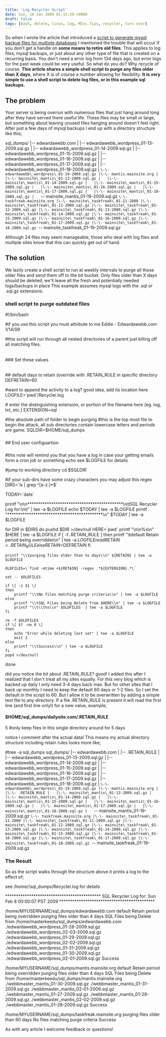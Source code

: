 ```yaml
---
title: 'Log Recycler Script'
date: Sun, 18 Jan 2009 01:15:39 +0000
draft: false
tags: [bash, delete, linux, log, MIsc.Tips, recycler, turn over]
---
```


So when I wrote the article that introduced a [script to generate mysql backup files for multiple databases](https://blog.edwardawebb.com/web-development/simple-shell-script-backup-multiple-mysql-databases) I mentioned the trouble that will occur if you don't get a handle on **some means to retire old files**. This applies to log files, mysql backups, or just about any other type of file that is created on a recurring basis. You don't need a error log from 134 days ago, but error logs for the past week could be very useful. So what do you do? Why recycle of course. **This article shares a simple shell script to purge any files older than X days**, where X is of course a number allowing for flexibility. **It is very simple to use a shell script to delete log files, or in this example sql backups.**

The problem
-----------

Your server is being overrun with numerous files that just hang around long after they have served there useful life. These files may be small or large, but something about leaving unused files hanging around doesn't feel right. After just a few days of mysql backups I end up with a directory structure like this;

sql_dumps/
|\-\- edwardawebb.com
|   |\-\- edwardawebb\_wordpress\_01-13-2009.sql.gz
|   |\-\- edwardawebb\_wordpress\_01-14-2009.sql.gz
|   |\-\- edwardawebb\_wordpress\_01-15-2009.sql.gz
|   |\-\- edwardawebb\_wordpress\_01-16-2009.sql.gz
|   |\-\- edwardawebb\_wordpress\_01-17-2009.sql.gz
|   |\-\- edwardawebb\_wordpress\_01-18-2009.sql.gz
|   `\-\- edwardawebb\_wordpress\_01-19-2009.sql.gz
|\-\- mantis.mainsite.org
|   |\-\- mainsite\_mantis\_01-13-2009.sql.gz
|   |\-\- mainsite\_mantis\_01-14-2009.sql.gz
|   |\-\- mainsite\_mantis\_01-15-2009.sql.gz
|   |\-\- mainsite\_mantis\_01-16-2009.sql.gz
|   |\-\- mainsite\_mantis\_01-17-2009.sql.gz
|   |\-\- mainsite\_mantis\_01-18-2009.sql.gz
|   `\-\- mainsite\_mantis\_01-19-2009.sql.gz
`\-\- taskfreak.mainsite.org
    |\-\- mainsite\_taskfreak\_01-11-2009
    |\-\- mainsite\_taskfreak\_01-11-2009.sql.gz
    |\-\- mainsite\_taskfreak\_01-12-2009.sql.gz
    |\-\- mainsite\_taskfreak\_01-13-2009.sql.gz
    |\-\- mainsite\_taskfreak\_01-14-2009.sql.gz
    |\-\- mainsite\_taskfreak\_01-15-2009.sql.gz
    |\-\- mainsite\_taskfreak\_01-16-2009.sql.gz
    |\-\- mainsite\_taskfreak\_01-17-2009.sql.gz
    |\-\- mainsite\_taskfreak\_01-18-2009.sql.gz
    `\-\- mainsite\_taskfreak\_01-19-2009.sql.gz

Although 24 files may seem manageable, those who deal with log files and multiple sites know that this can quickly get out of hand.

The solution
------------

We lazily create a shell script to run at weekly intervals to purge all those older files and send them off to the bit bucket. Only files older than X days should be deleted, we'll leave all the fresh and potentially needed logs/backups in place This example assumes mysql logs with the .sql or .sql.gz extensions.

### shell script to purge outdated files

#!/bin/bash

#if you use this script you must attribute to me Eddie - Edwardawebb.com 1/14/09

#this script will run through all nested directories of a parent just killing off all matching files.

######
\### Set these values
######

\## default days to retain (override with .RETAIN_RULE in specific directory
DEFRETAIN=60

#want to append the activity to a log? good idea, add its location here
LOGFILE=\`pwd\`/Recycler.log

\# enter the distinguishing extension, or portion of the filename here (eg. log, txt, etc.)
EXTENSION=sql


#the absolute path of folder to begin purging
#this is the top most file to begin the attack, all sub directories contain lowercase letters and periods are game.
SQLDIR=$HOME/sql_dumps

#####
\##   End user configuartion
#####


#this note will remind you that you have a log in case your getting emails form a cron job or something
echo see $LOGFILE for details

#jump to working directory
cd $SQLDIR

#if your sub-dirs have some crazy characters you may adjust this regex
DIRS=\`ls | grep ^\[a-z.\]*$\`


TODAY=\`date\`

printf "\\n\\n********************************************\\n\\tSQL Recycler Log for:\\n\\t" | tee -a $LOGFILE
echo $TODAY | tee -a $LOGFILE
printf "********************************************\\n" $TODAY | tee -a $LOGFILE

for DIR in $DIRS 
do
	pushd $DIR >/dev/null
	HERE=\`pwd\`
	printf "\\n\\n%s\\n" $HERE | tee -a $LOGFILE
	if \[ -f .RETAIN_RULE \]
	then
		printf "\\tdefault Retain period being overridden\\n" | tee -a $LOGFILE
		read RETAIN < .RETAIN_RULE
	else
		RETAIN=$DEFRETAIN
	fi
	
	printf "\\tpurging files older than %s days\\n" ${RETAIN} | tee -a $LOGFILE
	
	OLDFILES=\`find -mtime +${RETAIN} -regex .*${EXTENSION}.*\`

	set -- $OLDFILES

	if \[ -z $1 \]
	then
		printf "\\tNo files matching purge criteria\\n" | tee -a $LOGFILE
	else
		printf "\\tSQL Files being Delete from $HERE\\n" | tee -a $LOGFILE
		printf "\\t\\t%s\\n" $OLDFILES  | tee -a $LOGFILE
	fi

 	rm -f $OLDFILES
	if \[ $? -ne 0 \]
	then	
		echo "Error while deleting last set" | tee -a $LOGFILE
		exit 2
	else
		printf "\\tSuccess\\n" | tee -a $LOGFILE
	fi
	popd >/dev/null
done

did you notice the bit about .RETAIN\_RULE? good! I added this after I realized that I don't treat all my sites equally. For this very blog which is backed up daily I only need 3-4 days back max. But for other sites that I back up monthly I need to keep the default 60 days or 1-2 files. So I set the default in the script to 60. But I allow it to be overwritten by adding a simple text file to any directory. If a file .RETAIN\_RULE is present it will read the first line (and first line only!) for a new value, example;

#### $HOME/sql\_dumps/dailysite.com/.RETAIN\_RULE

5
#only keep files in this single directory around for 5 days

notice i comment after the actual data! This means my actual directory structure including retain rules looks more like;

#tree -a sql_dumps
sql_dumps/
|\-\- edwardawebb.com
|   |\-\- .RETAIN_RULE
|   |\-\- edwardawebb\_wordpress\_01-13-2009.sql.gz
|   |\-\- edwardawebb\_wordpress\_01-14-2009.sql.gz
|   |\-\- edwardawebb\_wordpress\_01-15-2009.sql.gz
|   |\-\- edwardawebb\_wordpress\_01-16-2009.sql.gz
|   |\-\- edwardawebb\_wordpress\_01-17-2009.sql.gz
|   |\-\- edwardawebb\_wordpress\_01-18-2009.sql.gz
|   `\-\- edwardawebb\_wordpress\_01-19-2009.sql.gz
|\-\- mantis.mainsite.org
|   |\-\- .RETAIN_RULE
|   |\-\- mainsite\_mantis\_01-13-2009.sql.gz
|   |\-\- mainsite\_mantis\_01-14-2009.sql.gz
|   |\-\- mainsite\_mantis\_01-15-2009.sql.gz
|   |\-\- mainsite\_mantis\_01-16-2009.sql.gz
|   |\-\- mainsite\_mantis\_01-17-2009.sql.gz
|   |\-\- mainsite\_mantis\_01-18-2009.sql.gz
|   `\-\- mainsite\_mantis\_01-19-2009.sql.gz
`\-\- taskfreak.mainsite.org
    |\-\- mainsite\_taskfreak\_01-11-2009
    |\-\- mainsite\_taskfreak\_01-11-2009.sql.gz
    |\-\- mainsite\_taskfreak\_01-12-2009.sql.gz
    |\-\- mainsite\_taskfreak\_01-13-2009.sql.gz
    |\-\- mainsite\_taskfreak\_01-14-2009.sql.gz
    |\-\- mainsite\_taskfreak\_01-15-2009.sql.gz
    |\-\- mainsite\_taskfreak\_01-16-2009.sql.gz
    |\-\- mainsite\_taskfreak\_01-17-2009.sql.gz
    |\-\- mainsite\_taskfreak\_01-18-2009.sql.gz
    `\-\- mainsite\_taskfreak\_01-19-2009.sql.gz

### The Result

So as the script walks through the structure above it prints a log to the effect of;

see /home//sql_dumps/Recycler.log for details


\*\*\*\*\*\*\*\*\*\*\*\*\*\*\*\*\*\*\*\*\*\*\*\*\*\*\*\*\*\*\*\*\*\*\*\*\*\*\*\*\*\*\*\*
	SQL Recycler Log for:
	Sun Feb 8 00:00:07 PST 2009
\*\*\*\*\*\*\*\*\*\*\*\*\*\*\*\*\*\*\*\*\*\*\*\*\*\*\*\*\*\*\*\*\*\*\*\*\*\*\*\*\*\*\*\*


/home/MYUSERNAME/sql_dumps/edwardawebb.com
       	default Retain period being overridden
	purging files older than 4 days
	SQL Files being Delete from /home/masterkeedu/sql_dumps/edwardawebb.com
		./edwardawebb\_wordpress\_01-28-2009.sql.gz
		./edwardawebb\_wordpress\_02-03-2009.sql.gz
		./edwardawebb\_wordpress\_01-29-2009.sql.gz
		./edwardawebb\_wordpress\_02-02-2009.sql.gz
		./edwardawebb\_wordpress\_01-31-2009.sql.gz
		./edwardawebb\_wordpress\_01-30-2009.sql.gz
		./edwardawebb\_wordpress\_02-01-2009.sql.gz
	Success


/home/MYUSERNAME/sql_dumps/mantis.mainsite.org
	default Retain period being overridden
	purging files older than 4 days
	SQL Files being Delete from /home/masterkeedu/sql_dumps/mantis.mainsite.org
		./webbmaster\_mantis\_01-30-2009.sql.gz
		./webbmaster\_mantis\_01-31-2009.sql.gz
		./webbmaster\_mantis\_02-01-2009.sql.gz
		./webbmaster\_mantis\_01-27-2009.sql.gz
		./webbmaster\_mantis\_01-29-2009.sql.gz
		./webbmaster\_mantis\_02-02-2009.sql.gz
		./webbmaster\_mantis\_01-28-2009.sql.gz
	Success


/home/MYUSERNAME/sql_dumps/taskfreak.mainsite.org
        purging files older than 60 days
        No files matching purge criteria
        Success 

As with any article I welcome feedback or questions!

